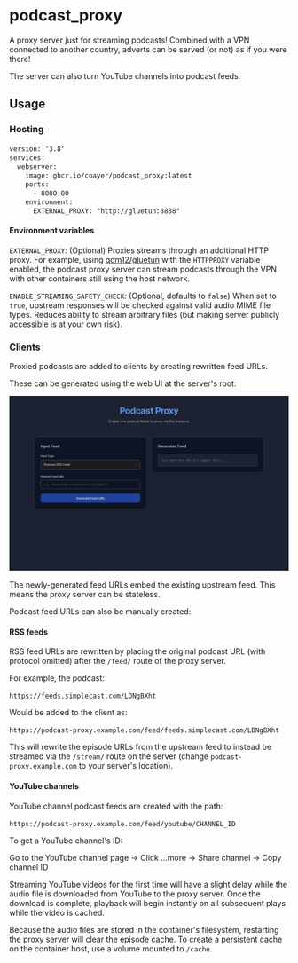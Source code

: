 # podcast_proxy

A proxy server just for streaming podcasts! Combined with a VPN connected to another country, adverts can be served (or not) as if you were there!

The server can also turn YouTube channels into podcast feeds.

## Usage

### Hosting

```
version: '3.8'
services:
  webserver:
    image: ghcr.io/coayer/podcast_proxy:latest
    ports:
      - 8080:80
    environment:
      EXTERNAL_PROXY: "http://gluetun:8888"
```

#### Environment variables

`EXTERNAL_PROXY`: (Optional) Proxies streams through an additional HTTP proxy. For example, using [qdm12/gluetun](https://github.com/qdm12/gluetun) with the `HTTPPROXY` variable enabled, the podcast proxy server can stream podcasts through the VPN with other containers still using the host network.

`ENABLE_STREAMING_SAFETY_CHECK`: (Optional, defaults to `false`) When set to `true`, upstream responses will be checked against valid audio MIME file types. Reduces ability to stream arbitrary files (but making server publicly accessible is at your own risk).

### Clients

Proxied podcasts are added to clients by creating rewritten feed URLs.

These can be generated using the web UI at the server's root:

![image](web_ui.jpg)

The newly-generated feed URLs embed the existing upstream feed. This means the proxy server can be stateless.

Podcast feed URLs can also be manually created:

#### RSS feeds

RSS feed URLs are rewritten by placing the original podcast URL (with protocol omitted) after the `/feed/` route of the proxy server.

For example, the podcast:

`https://feeds.simplecast.com/LDNgBXht` 

Would be added to the client as:

`https://podcast-proxy.example.com/feed/feeds.simplecast.com/LDNgBXht`

This will rewrite the episode URLs from the upstream feed to instead be streamed via the `/stream/` route on the server (change `podcast-proxy.example.com` to your server's location).

#### YouTube channels

YouTube channel podcast feeds are created with the path:

`https://podcast-proxy.example.com/feed/youtube/CHANNEL_ID`

To get a YouTube channel's ID: 

Go to the YouTube channel page → Click ...more → Share channel → Copy channel ID

Streaming YouTube videos for the first time will have a slight delay while the audio file is downloaded from YouTube to the proxy server. Once the download is complete, playback will begin instantly on all subsequent plays while the video is cached.

Because the audio files are stored in the container's filesystem, restarting the proxy server will clear the episode cache. To create a persistent cache on the container host, use a volume mounted to `/cache`.
